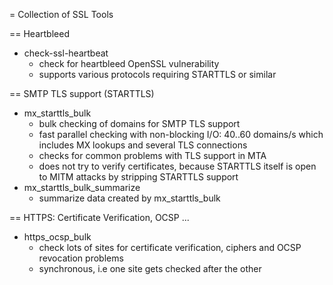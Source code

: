 = Collection of SSL Tools

== Heartbleed

- check-ssl-heartbeat 
  - check for heartbleed OpenSSL vulnerability
  - supports various protocols requiring STARTTLS or similar

== SMTP TLS support (STARTTLS)

- mx_starttls_bulk 
  - bulk checking of domains for SMTP TLS support
  - fast parallel checking with non-blocking I/O: 40..60 domains/s which
    includes MX lookups and several TLS connections
  - checks for common problems with TLS support in MTA
  - does not try to verify certificates, because STARTTLS itself is open to MITM
    attacks by stripping STARTTLS support
- mx_starttls_bulk_summarize 
  - summarize data created by mx_starttls_bulk

== HTTPS: Certificate Verification, OCSP ...

- https_ocsp_bulk 
  - check lots of sites for certificate verification, ciphers and OCSP revocation problems
  - synchronous, i.e one site gets checked after the other

